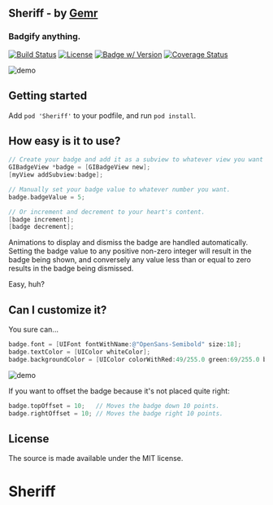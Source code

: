 
## Sheriff - by [Gemr](http://www.gemr.com?utm_source=github&utm_medium=open_source&utm_campaign=sheriff)

### Badgify anything.
[![Build Status](https://travis-ci.org/gemr/Sheriff.svg)](https://travis-ci.org/gemr/Sheriff)
[![License](https://img.shields.io/cocoapods/l/Sheriff.svg)](http://doge.mit-license.org) [![Badge w/ Version](https://img.shields.io/cocoapods/v/Sheriff.svg)](https://img.shields.io/cocoapods/v/Sheriff.svg) [![Coverage Status](https://coveralls.io/repos/gemr/Sheriff/badge.svg?branch=master)](https://coveralls.io/r/gemr/Sheriff?branch=master)


![demo](Screenshots/demo.gif)

## Getting started

Add `pod 'Sheriff'` to your podfile, and run `pod install`.

## How easy is it to use?

```objective-c
// Create your badge and add it as a subview to whatever view you want to badgify.
GIBadgeView *badge = [GIBadgeView new];
[myView addSubview:badge];

// Manually set your badge value to whatever number you want.
badge.badgeValue = 5;

// Or increment and decrement to your heart's content.
[badge increment];
[badge decrement];
```

Animations to display and dismiss the badge are handled automatically. Setting the badge value to any positive non-zero integer will result in the badge being shown, and conversely any value less than or equal to zero results in the badge being dismissed.

Easy, huh?

## Can I customize it?

You sure can...

```objective-c
badge.font = [UIFont fontWithName:@"OpenSans-Semibold" size:18];
badge.textColor = [UIColor whiteColor];
badge.backgroundColor = [UIColor colorWithRed:49/255.0 green:69/255.0 blue:122/255.0 alpha:1.0];
```

![demo](Screenshots/demo1.gif)

If you want to offset the badge because it's not placed quite right:

```objective-c
badge.topOffset = 10;   // Moves the badge down 10 points.
badge.rightOffset = 10; // Moves the badge right 10 points.
```

## License

The source is made available under the MIT license.
# Sheriff
